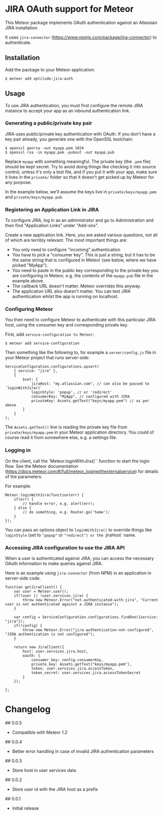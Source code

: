 # JIRA OAuth support for Meteor

This Meteor package implements OAuth authentication against an Atlassian
JIRA installation.

It uses `jira-connector` (https://www.npmjs.com/package/jira-connector) to
authenticate.

## Installation

Add the package to your Meteor application:

    $ meteor add optilude:jira-auth

## Usage

To use JIRA authentication, you must first configure the remote JIRA instance
to accept your app as an inbound authentication link.

### Generating a public/private key pair

JIRA uses public/private key authentication with OAuth. If you don't have a key
pair already, you generate one with the OpenSSL toolchain:

    $ openssl genrsa -out myapp.pem 1024
    $ openssl rsa -in myapp.pem -pubout -out myapp.pub

Replace `myapp` with something meaningful. The private key (the `.pem` file)
should be kept secret. Try to avoid doing things like checking it into source
control, unless it's only a test file, and if you put it with your app,
make sure it lives in the `private/` folder so that it doesn't get picked up
by Meteor for any purpose.

In the example below, we'll assume the keys live in `private/keys/myapp.pem`
and `private/keys/myapp.pub`.

### Registering an Application Link in JIRA

To configure JIRA, log in as an administrator and go to Administration and
then find "Application Links" under "Add-ons".

Create a new application link. Here, you are asked various questions, not all
of which are terribly relevant. The most important things are:

* You only need to configure "incoming" authentication
* You have to pick a "consumer key". This is just a string, but it has to be
  the same string that is configured in Meteor (see below, where we have picked
  "MyApp").
* You need to paste in the public key corresponding to the private key you are
  configuring in Meteor, e.g. the contents of the `myapp.pub` file in the
  example above.
* The callback URL doesn't matter. Meteor overrides this anyway.
* The application URL also doesn't matter. You can test JIRA authentication
  whilst the app is running on localhost.

### Configuring Meteor

You then need to configure Meteor to authenticate with this particular JIRA
host, using the consumer key and corresponding private key.

First, add `service-configuration to Meteor`:

    $ meteor add service-configuration

Then something like the following to, for example a `server/config.js` file in
your Meteor project that runs server-side:

    ServiceConfiguration.configurations.upsert(
        { service: "jira" },
        {
            $set: {
                jiraHost: "my.atlassian.com", // can also be passed to `loginWithJira()`
                loginStyle: 'popup', // or 'redirect'
                consumerKey: "MyApp", // configured with JIRA
                privateKey: Assets.getText("keys/myapp.pem") // as per above
            }
        }
    );

The `Assets.getText()` line is reading the private key file from
`private/keys/myapp.pem` in your Meteor application directory. You could of
course read it from somewhere else, e.g. a settings file.

### Logging in

On the client, call the `Meteor.loginWithJira()`` function to start the login
flow. See the Meteor documentation
(https://docs.meteor.com/#/full/meteor_loginwithexternalservice) for details of
the parameters.

For example:

    Meteor.loginWithJira(function(err) {
        if(err) {
            // handle error, e.g. alert(err);
        } else {
            // do something, e.g. Router.go('home');
        }
    });

You can pass an options object to `loginWithJira()` to override things like
`loginStyle` (set to `"popup"` or `"redirect") or the `jiraHost` name.

### Accessing JIRA configuration to use the JIRA API

When a user is authenticated against JIRA, you can access the necessary OAuth
information to make queries against JIRA.

Here is an example using `jira-connector` (from NPM) in an application in
server-side code.

    function getJiraClient() {
        var user = Meteor.user();
        if(!user || !user.services.jira) {
            throw new Meteor.Error("not-authenticated-with-jira", "Current user is not authenticated against a JIRA instance");
        }

        var config = ServiceConfiguration.configurations.findOne({service: "jira"});
        if(!config) {
            throw new Meteor.Error("jira-authentication-not-configured", "JIRA authentication is not configured");
        }

        return new JiraClient({
            host: user.services.jira.host,
            oauth: {
                consumer_key: config.consumerKey,
                private_key: Assets.getText("keys/myapp.pem"),
                token: user.services.jira.accessToken,
                token_secret: user.services.jira.accessTokenSecret
            }
        });

    };

# Changelog

## 0.0.5

* Compatible with Meteor 1.2

## 0.0.4

* Better error handling in case of invalid JIRA authentication parameters

## 0.0.3

* Store host in user services data

## 0.0.2

* Store user id with the JIRA host as a prefix

## 0.0.1

* Initial release
